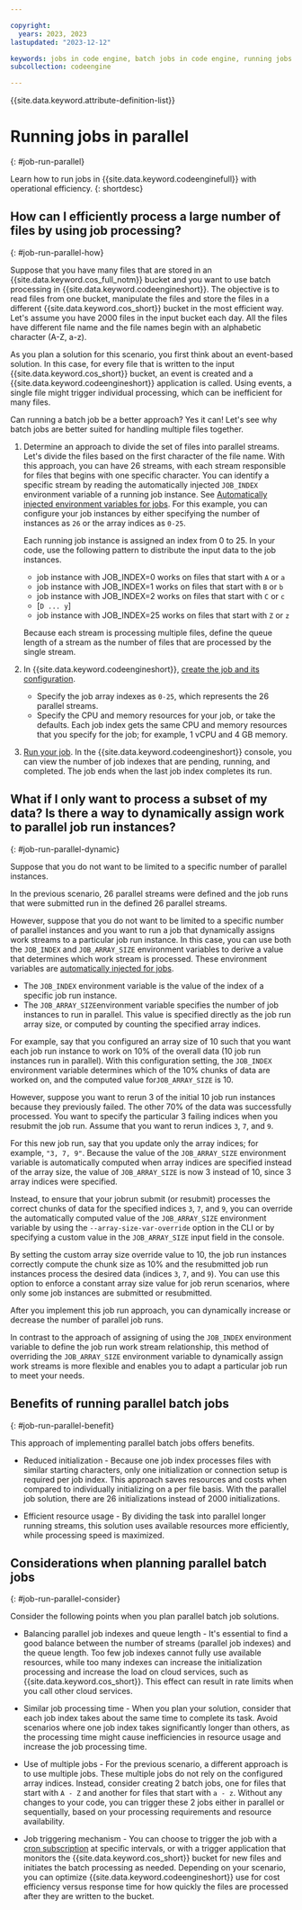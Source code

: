 ```yaml
---

copyright:
  years: 2023, 2023
lastupdated: "2023-12-12"

keywords: jobs in code engine, batch jobs in code engine, running jobs with code engine, creating jobs with code engine, images for jobs in code engine, jobs, parallel jobs, parallel batch jobs
subcollection: codeengine

---
```


{{site.data.keyword.attribute-definition-list}}

# Running jobs in parallel
{: #job-run-parallel}

Learn how to run jobs in {{site.data.keyword.codeenginefull}} with operational efficiency. 
{: shortdesc}

## How can I efficiently process a large number of files by using job processing?
{: #job-run-parallel-how}

Suppose that you have many files that are stored in an {{site.data.keyword.cos_full_notm}} bucket and you want to use batch processing in {{site.data.keyword.codeengineshort}}. The objective is to read files from one bucket, manipulate the files and store the files in a different {{site.data.keyword.cos_short}} bucket in the most efficient way. Let's assume you have 2000 files in the input bucket each day.  All the files have different file name and the file names begin with an alphabetic character (A-Z, a-z). 

As you plan a solution for this scenario, you first think about an event-based solution. In this case, for every file that is written to the input {{site.data.keyword.cos_short}} bucket, an event is created and a {{site.data.keyword.codeengineshort}} application is called. Using events, a single file might trigger individual processing, which can be inefficient for many files. 

Can running a batch job be a better approach? Yes it can! Let's see why batch jobs are better suited for handling multiple files together.

1. Determine an approach to divide the set of files into parallel streams. Let's divide the files based on the first character of the file name. With this approach, you can have 26 streams, with each stream responsible for files that begins with one specific character. You can identify a specific stream by reading the automatically injected `JOB_INDEX` environment variable of a running job instance. See [Automatically injected environment variables for jobs](/docs/codeengine?topic=codeengine-inside-env-vars#inside-env-vars-jobs). For this example, you can configure your job instances by either specifying the number of instances as `26` or the array indices as `0-25`. 

    Each running job instance is assigned an index from 0 to 25. In your code, use the following pattern to distribute the input data to the job instances. 
    * job instance with JOB_INDEX=0 works on files that start with `A` or `a`  
    * job instance with JOB_INDEX=1 works on files that start with `B` or `b`
    * job instance with JOB_INDEX=2 works on files that start with `C` or `c`   
    * [`D ... y`]
    * job instance with JOB_INDEX=25 works on files that start with `Z` or `z`

    Because each stream is processing multiple files, define the queue length of a stream as the number of files that are processed by the single stream.

2. In {{site.data.keyword.codeengineshort}}, [create the job and its configuration](/docs/codeengine?topic=codeengine-job-plan). 
    * Specify the job array indexes as `0-25`, which represents the 26 parallel streams. 
    * Specify the CPU and memory resources for your job, or take the defaults. Each job index gets the same CPU and memory resources that you specify for the job; for example, 1 vCPU and 4 GB memory. 


3. [Run your job](/docs/codeengine?topic=codeengine-run-job). In the {{site.data.keyword.codeengineshort}} console, you can view the number of job indexes that are pending, running, and completed. The job ends when the last job index completes its run. 



## What if I only want to process a subset of my data? Is there a way to dynamically assign work to parallel job run instances? 
{: #job-run-parallel-dynamic}

Suppose that you do not want to be limited to a specific number of parallel instances. 

In the previous scenario, 26 parallel streams were defined and the job runs that were submitted run in the defined 26 parallel streams. 

However, suppose that you do not want to be limited to a specific number of parallel instances and you want to run a job that dynamically assigns work streams to a particular job run instance. In this case, you can use both the `JOB_INDEX` and `JOB_ARRAY_SIZE` environment variables to derive a value that determines which work stream is processed. These environment variables are [automatically injected for jobs](/docs/codeengine?topic=codeengine-inside-env-vars#inside-env-vars-jobs).

* The `JOB_INDEX` environment variable is the value of the index of a specific job run instance.
* The `JOB_ARRAY_SIZE`environment variable specifies the number of job instances to run in parallel. This value is specified directly as the job run array size, or computed by counting the specified array indices. 


For example, say that you configured an array size of 10 such that you want each job run instance to work on 10% of the overall data (10 job run instances run in parallel). With this configuration setting, the `JOB_INDEX` environment variable determines which of the 10% chunks of data are worked on, and the computed value for`JOB_ARRAY_SIZE` is 10.

However, suppose you want to rerun 3 of the initial 10 job run instances because they previously failed. The other 70% of the data was successfully processed. You want to specify the particular 3 failing indices when you resubmit the job run. Assume that you want to rerun indices `3`, `7`, and `9`. 

For this new job run, say that you update only the array indices; for example, `"3, 7, 9"`. Because the value of the `JOB_ARRAY_SIZE` environment variable is automatically computed when array indices are specified instead of the array size, the value of `JOB_ARRAY_SIZE` is now 3 instead of 10, since 3 array indices were specified.

Instead, to ensure that your jobrun submit (or resubmit) processes the correct chunks of data for the specified indices `3`, `7`, and `9`, you can override the automatically computed value of the `JOB_ARRAY_SIZE` environment variable by using the `--array-size-var-override` option in the CLI or by specifying a custom value in the `JOB_ARRAY_SIZE` input field in the console.

By setting the custom array size override value to 10, the job run instances correctly compute the chunk size as 10% and the resubmitted job run instances process the desired data (indices `3`, `7`, and `9`). You can use this option to enforce a constant array size value for job rerun scenarios, where only some job instances are submitted or resubmitted.

After you implement this job run approach, you can dynamically increase or decrease the number of parallel job runs. 

In contrast to the approach of assigning of using the `JOB_INDEX` environment variable to define the job run work stream relationship, this method of overriding the `JOB_ARRAY_SIZE` environment variable to dynamically assign work streams is more flexible and enables you to adapt a particular job run to meet your needs. 




## Benefits of running parallel batch jobs 
{: #job-run-parallel-benefit}

This approach of implementing parallel batch jobs offers benefits. 

* Reduced initialization -  Because one job index processes files with similar starting characters, only one initialization or connection setup is required per job index. This approach saves resources and costs when compared to individually initializing on a per file basis. With the parallel job solution, there are 26 initializations instead of 2000 initializations. 

* Efficient resource usage - By dividing the task into parallel longer running streams, this solution uses available resources more efficiently, while processing speed is maximized. 

## Considerations when planning parallel batch jobs 
{: #job-run-parallel-consider}

Consider the following points when you plan parallel batch job solutions. 

* Balancing parallel job indexes and queue length -  It's essential to find a good balance between the number of streams (parallel job indexes) and the queue length. Too few job indexes cannot fully use available resources, while too many indexes can increase the initialization processing and increase the load on cloud services, such as {{site.data.keyword.cos_short}}. This effect can result in rate limits when you call other cloud services.

* Similar job processing time -  When you plan your solution, consider that each job index takes about the same time to complete its task. Avoid scenarios where one job index takes significantly longer than others, as the processing time might cause inefficiencies in resource usage and increase the job processing time.

* Use of multiple jobs - For the previous scenario, a different approach is to use multiple jobs. These multiple jobs do not rely on the configured array indices. Instead, consider creating 2 batch jobs, one for files that start with `A - Z` and another for files that start with `a - z`. Without any changes to your code, you can trigger these 2 jobs either in parallel or sequentially, based on your processing requirements and resource availability.

*  Job triggering mechanism - You can choose to trigger the job with a [cron subscription](/docs/codeengine?topic=codeengine-subscribe-cron) at specific intervals, or with a trigger application that monitors the {{site.data.keyword.cos_short}} bucket for new files and initiates the batch processing as needed. Depending on your scenario, you can optimize {{site.data.keyword.codeengineshort}} use for cost efficiency versus response time for how quickly the files are processed after they are written to the bucket.




